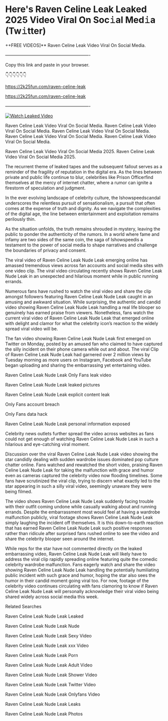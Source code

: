 # Here's Raven Celine Leak Leaked 2025 Video Viral On Soc𝚒al Med𝚒a (Tw𝚒tter)

++FREE VIDEOS]** Raven Celine Leak Video Viral On Social Media.

———————————————————-

Copy this link and paste in your browser.

👇👇👇👇👇👇

https://2k25fun.com/raven-celine-leak

https://2k25fun.com/raven-celine-leak

———————————————————-

[![Watch Leaked Video](https://miro.medium.com/v2/resize:fit:828/format:webp/1*cilzJN44JGOrTw9NJCrNHA.gif "Watch Leaked Video")](https://2k25fun.com/raven-celine-leak)

Raven Celine Leak Video Viral On Social Media. Raven Celine Leak Video Viral On Social Media. Raven Celine Leak Video Viral On Social Media. Raven Celine Leak Video Viral On Social Media. Raven Celine Leak Video Viral On Social Media.

Raven Celine Leak Video Viral On Social Media 2025. Raven Celine Leak Video Viral On Social Media 2025.

The recurrent theme of leaked tapes and the subsequent fallout serves as a reminder of the fragility of reputation in the digital era. As the lines between private and public life continue to blur, celebrities like Prison Officerfind themselves at the mercy of internet chatter, where a rumor can ignite a firestorm of speculation and judgment.

In the ever evolving landscape of celebrity culture, the Ishowspeedscandal underscores the relentless pursuit of sensationalism, a pursuit that often comes at the expense of truth and dignity. As we navigate the complexities of the digital age, the line between entertainment and exploitation remains perilously thin.

As the situation unfolds, the truth remains shrouded in mystery, leaving the public to ponder the authenticity of the rumors. In a world where fame and infamy are two sides of the same coin, the saga of Ishowspeedis a testament to the power of social media to shape narratives and challenge the boundaries of privacy and consent.

The viral video of Raven Celine Leak Nude Leak emerging online has amassed tremendous views across fan accounts and social media sites with one video clip. The viral video circulating recently shows Raven Celine Leak Nude Leak in an unexpected and hilarious moment while in public running errands.

Numerous fans have rushed to watch the viral video and share the clip amongst followers featuring Raven Celine Leak Nude Leak caught in an amusing and awkward situation. While surprising, the authentic and candid video showing Raven Celine Leak Nude Leak handling a real life blooper so genuinely has earned praise from viewers. Nonetheless, fans watch the current viral video of Raven Celine Leak Nude Leak that emerged online with delight and clamor for what the celebrity icon’s reaction to the widely spread viral video will be.

The fan video showing Raven Celine Leak Nude Leak first emerged on Twitter on Monday, posted by an amused fan who claimed to have captured the silly incident on their phone camera while out and about. The viral Clip of Raven Celine Leak Nude Leak had garnered over 2 million views by Tuesday morning as more users on Instagram, Facebook and YouTube began uploading and sharing the embarrassing yet entertaining video.

Raven Celine Leak Nude Leak Only Fans leak video

Raven Celine Leak Nude Leak leaked pictures

Raven Celine Leak Nude Leak explicit content leak

Only Fans account breach

Only Fans data hack

Raven Celine Leak Nude Leak personal information exposed

Celebrity news outlets further spread the video across websites as fans could not get enough of watching Raven Celine Leak Nude Leak in such a hilarious and eye-catching viral moment.

Discussion over the viral Raven Celine Leak Nude Leak video showing the star candidly dealing with sudden wardrobe issues dominated pop culture chatter online. Fans watched and rewatched the short video, praising Raven Celine Leak Nude Leak for taking the malfunction with grace and humor even as cameras captured the celebrity video now flooding timelines. Some fans have scrutinized the viral clip, trying to discern what exactly led to the star appearing in such a silly viral video, seemingly unaware they were being filmed.

The video shows Raven Celine Leak Nude Leak suddenly facing trouble with their outfit coming undone while casually walking about and running errands. Despite the embarrassment most would feel at having a wardrobe malfunction publicly, viral footage shows Raven Celine Leak Nude Leak simply laughing the incident off themselves. It is this down-to-earth reaction that has earned Raven Celine Leak Nude Leak such positive responses rather than ridicule after surprised fans rushed online to see the video and share the celebrity blooper seen around the internet.

While reps for the star have not commented directly on the leaked embarrassing video, Raven Celine Leak Nude Leak will likely have to address the viral clip rapidly spreading online featuring quite the comedic celebrity wardrobe malfunction. Fans eagerly watch and share the video showing Raven Celine Leak Nude Leak handling the potentially humiliating public incident with such grace and humor, hoping the star also sees the humor in their candid moment going viral too. For now, footage of the celebrity video continues circulating with fans clamoring to know if Raven Celine Leak Nude Leak will personally acknowledge their viral video being shared widely across social media this week.

Related Searches

Raven Celine Leak Nude Leak Leaked

Raven Celine Leak Nude Leak Nude

Raven Celine Leak Nude Leak Sexy Video

Raven Celine Leak Nude Leak xxx Video

Raven Celine Leak Nude Leak Porn

Raven Celine Leak Nude Leak Adult Video

Raven Celine Leak Nude Leak Shower Video

Raven Celine Leak Nude Leak Twitter Video

Raven Celine Leak Nude Leak Onlyfans Video

Raven Celine Leak Nude Leak Leaks

Raven Celine Leak Nude Leak Photos
